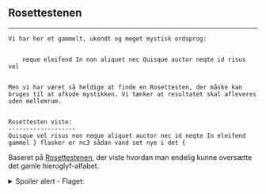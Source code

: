 ## Rosettestenen
<hr>

```text
Vi har her et gammelt, ukendt og meget mystisk ordsprog:


	neque eleifend In non aliquet nec Quisque auctor neqte id risus vel


Men vi har været så heldige at finde en Rosettesten, der måske kan bruges til at afkode mystikken. Vi tænker at resultatet skal afleveres uden mellemrum.


Rosettesten viste:
-------------------
Quisque vel risus non neque aliquet auctor nec id neqte In eleifend
gammel } flasker er nc3 sådan vand set nye i det {
```

Baseret på [Rosettestenen](https://da.wikipedia.org/wiki/Rosettestenen), der viste hvordan man endelig kunne oversætte det gamle hieroglyf-alfabet.

<details>
<summary>Spoiler alert - Flaget:</summary>
nc3{detersådansetgammelvandinyeflasker}
</details>
